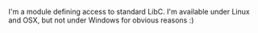 I'm a module defining access to standard LibC. 
I'm available under Linux and OSX, but not under Windows for obvious reasons :)